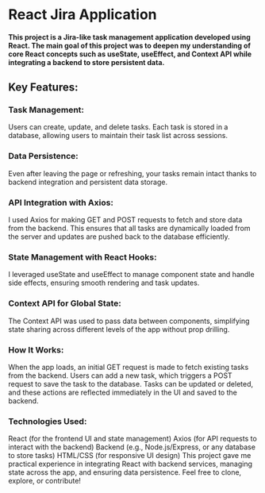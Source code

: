 # React Jira Application
#### This project is a Jira-like task management application developed using React. The main goal of this project was to deepen my understanding of core React concepts such as useState, useEffect, and Context API while integrating a backend to store persistent data.

## Key Features:
### Task Management: 
Users can create, update, and delete tasks. Each task is stored in a database, allowing users to maintain their task list across sessions.
### Data Persistence: 
Even after leaving the page or refreshing, your tasks remain intact thanks to backend integration and persistent data storage.
### API Integration with Axios:
I used Axios for making GET and POST requests to fetch and store data from the backend. This ensures that all tasks are dynamically loaded from the server and updates are pushed back to the database efficiently.
### State Management with React Hooks: 
I leveraged useState and useEffect to manage component state and handle side effects, ensuring smooth rendering and task updates.
### Context API for Global State: 
The Context API was used to pass data between components, simplifying state sharing across different levels of the app without prop drilling.
### How It Works:
When the app loads, an initial GET request is made to fetch existing tasks from the backend.
Users can add a new task, which triggers a POST request to save the task to the database.
Tasks can be updated or deleted, and these actions are reflected immediately in the UI and saved to the backend.
### Technologies Used:
React (for the frontend UI and state management)
Axios (for API requests to interact with the backend)
Backend (e.g., Node.js/Express, or any database to store tasks)
HTML/CSS (for responsive UI design)
This project gave me practical experience in integrating React with backend services, managing state across the app, and ensuring data persistence. Feel free to clone, explore, or contribute!

